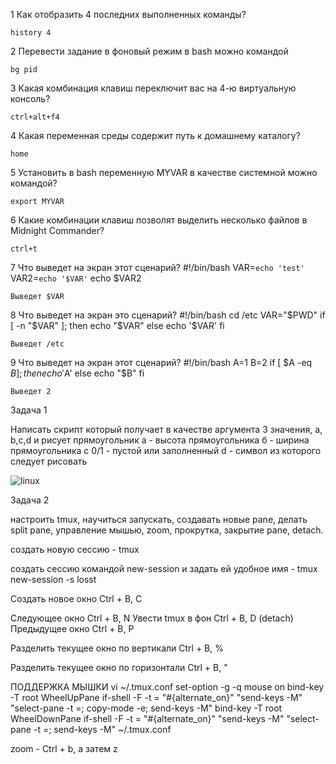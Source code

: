1 Как отобразить 4 последних выполненных команды?

	history 4

2 Перевести задание в фоновый режим в bash можно командой

	bg pid

3 Какая комбинация клавиш переключит вас на 4-ю виртуальную консоль?

	ctrl+alt+f4

4 Какая переменная среды содержит путь к домашнему каталогу?

	home

5 Установить в bash переменную MYVAR в качестве системной можно командой?

	export MYVAR

6 Какие комбинации клавиш позволят выделить несколько файлов в Midnight Commander?

	ctrl+t

7 Что выведет на экран этот сценарий?
#!/bin/bash
VAR=`echo 'test'`
VAR2=`echo '$VAR'`
echo $VAR2
 
	Выведет $VAR

8 Что выведет на экран это сценарий?
#!/bin/bash
cd /etc
VAR="$PWD"
if [ -n "$VAR" ]; then
 echo "$VAR"
else
 echo '$VAR'
fi 

	Выведет /etc
 

9 Что выведет на экран этот сценарий?
#!/bin/bash
A=1
B=2
if [ $A -eq $B  ]; then
 echo '$A'
else
 echo "$B"
fi 

	Выведет 2


Задача 1

Написать скрипт который получает в качестве аргумента 3 значения, a, b,c,d  и рисует прямоугольник
a - высота прямоугольника
б - ширина прямоугольника
с 0/1 - пустой или заполненный
d - символ из которого следует рисовать

![linux](https://i.imgur.com/1mzXOB3.png)


Задача 2

настроить tmux, научиться запускать, создавать новые pane, делать split pane,  управление мышью, zoom, прокрутка, закрытие pane, detach.


создать новую сессию - tmux

создать сессию командой new-session и задать ей удобное имя - tmux new-session -s losst

Создать новое окно Ctrl + B, C

Следующее окно Ctrl + B, N Увести tmux в фон Ctrl + B, D (detach) Предыдущее окно Ctrl + B, P

Разделить текущее окно по вертикали Ctrl + B, %

Разделить текущее окно по горизонтали Ctrl + B, "

ПОДДЕРЖКА МЫШКИ vi ~/.tmux.conf
set-option -g -q mouse on
bind-key -T root WheelUpPane if-shell -F -t = "#{alternate_on}" "send-keys -M" "select-pane -t =; copy-mode -e; send-keys -M"
bind-key -T root WheelDownPane if-shell -F -t = "#{alternate_on}" "send-keys -M" "select-pane -t =; send-keys -M"
~/.tmux.conf

zoom - Ctrl + b, а затем z
